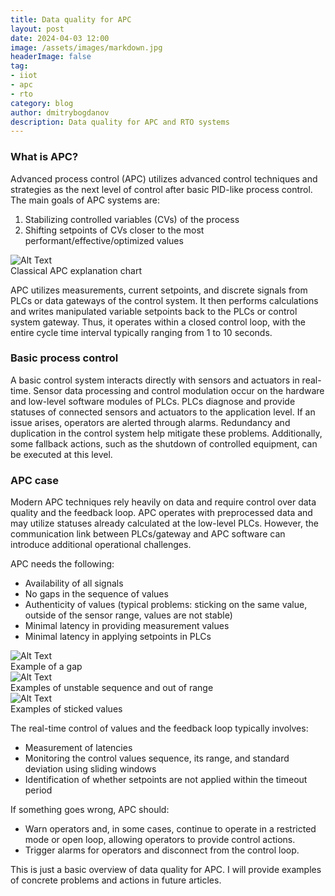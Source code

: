 ```yaml
---
title: Data quality for APC
layout: post
date: 2024-04-03 12:00
image: /assets/images/markdown.jpg
headerImage: false
tag:
- iiot
- apc
- rto
category: blog
author: dmitrybogdanov
description: Data quality for APC and RTO systems
---
```


### What is APC?

Advanced process control (APC) utilizes advanced control techniques and strategies as the next level of control after basic PID-like process control. The main goals of APC systems are:

1. Stabilizing controlled variables (CVs) of the process
2. Shifting setpoints of CVs closer to the most performant/effective/optimized values

<div class="side-by-side">
    <div>
        <img class="image" src="{{ site.url }}/assets/images/01_apc_gain.png" alt="Alt Text">
        <figcaption class="caption">Classical APC explanation chart</figcaption>
    </div>
</div>

APC utilizes measurements, current setpoints, and discrete signals from PLCs or data gateways of the control system. It then performs calculations and writes manipulated variable setpoints back to the PLCs or control system gateway. Thus, it operates within a closed control loop, with the entire cycle time interval typically ranging from 1 to 10 seconds.

### Basic process control

A basic control system interacts directly with sensors and actuators in real-time. Sensor data processing and control modulation occur on the hardware and low-level software modules of PLCs. PLCs diagnose and provide statuses of connected sensors and actuators to the application level. If an issue arises, operators are alerted through alarms. Redundancy and duplication in the control system help mitigate these problems. Additionally, some fallback actions, such as the shutdown of controlled equipment, can be executed at this level.

### APC case

Modern APC techniques rely heavily on data and require control over data quality and the feedback loop. APC operates with preprocessed data and may utilize statuses already calculated at the low-level PLCs. However, the communication link between PLCs/gateway and APC software can introduce additional operational challenges.

APC needs the following:
- Availability of all signals
- No gaps in the sequence of values
- Authenticity of values (typical problems: sticking on the same value, outside of the sensor range, values are not stable)
- Minimal latency in providing measurement values
- Minimal latency in applying setpoints in PLCs

<div class="side-by-side">
    <div>
        <img class="image" src="{{ site.url }}/assets/images/01_gaps.png" alt="Alt Text">
        <figcaption class="caption">Example of a gap</figcaption>
    </div>
</div>

<div class="side-by-side">
    <div>
        <img class="image" src="{{ site.url }}/assets/images/01_not_stable.png" alt="Alt Text">
        <figcaption class="caption">Examples of unstable sequence and out of range</figcaption>
    </div>
</div>

<div class="side-by-side">
    <div>
        <img class="image" src="{{ site.url }}/assets/images/01_sticked_values.png" alt="Alt Text">
        <figcaption class="caption">Examples of sticked values</figcaption>
    </div>
</div>

The real-time control of values and the feedback loop typically involves:
- Measurement of latencies
- Monitoring the control values sequence, its range, and standard deviation using sliding windows
- Identification of whether setpoints are not applied within the timeout period

If something goes wrong, APC should:
- Warn operators and, in some cases, continue to operate in a restricted mode or open loop, allowing operators to provide control actions.
- Trigger alarms for operators and disconnect from the control loop.

This is just a basic overview of data quality for APC. I will provide examples of concrete problems and actions in future articles.